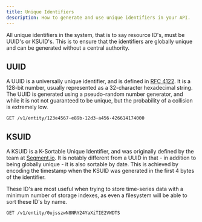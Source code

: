 ```yaml
---
title: Unique Identifiers
description: How to generate and use unique identifiers in your API.
---
```


All unique identifiers in the system, that is to say resource ID's, must be UUID's or KSUID's. This is to ensure that
the identifiers are globally unique and can be generated without a central authority.

## UUID

A UUID is a universally unique identifier, and is defined in [RFC 4122](https://tools.ietf.org/html/rfc4122). It is a
128-bit number, usually represented as a 32-character hexadecimal string. The UUID is generated using a pseudo-random
number generator, and while it is not not guaranteed to be unique, but the probability of a collision is extremely low.

```http
GET /v1/entity/123e4567-e89b-12d3-a456-426614174000
```

## KSUID

A KSUID is a K-Sortable Unique Identifier, and was originally defined by the team
at [Segment.io](https://github.com/segmentio/ksuid). It is notably different from a UUID in that - in addition to being
globally unique - it is also sortable by date. This is achieved by encoding the timestamp when the KSUID was generated
in the first 4 bytes of the identifier.

These ID's are most useful when trying to store time-series data with a minimum number of storage indexes, as even
a filesystem will be able to sort these ID's by name.

```http
GET /v1/entity/0ujsszwN8NRY24YaXiTIE2VWDTS
```

